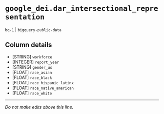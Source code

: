 # `google_dei.dar_intersectional_representation`
`bq-1` | `bigquery-public-data`

## Column details
* [STRING]    `workforce`
* [INTEGER]   `report_year`
* [STRING]    `gender_us`
* [FLOAT]     `race_asian`
* [FLOAT]     `race_black`
* [FLOAT]     `race_hispanic_latinx`
* [FLOAT]     `race_native_american`
* [FLOAT]     `race_white`

-------------------------------------------------------------------------------
*Do not make edits above this line.*
